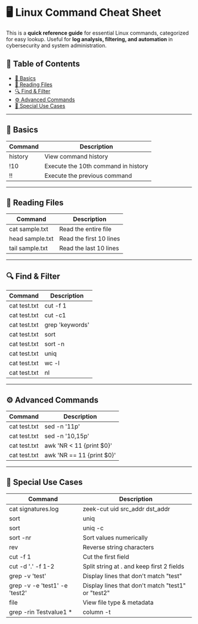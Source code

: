 # 🖥️ Linux Command Cheat Sheet  

This is a **quick reference guide** for essential Linux commands, categorized for easy lookup. Useful for **log analysis, filtering, and automation** in cybersecurity and system administration.  

## 📌 Table of Contents  
- [🔰 Basics](#-basics)  
- [📖 Reading Files](#-reading-files)  
- [🔍 Find & Filter](#-find--filter)  
- [⚙️ Advanced Commands](#-advanced-commands)  
- [🚀 Special Use Cases](#-special-use-cases)  

---

## 🔰 Basics  

| **Command** | **Description** |  
|------------|---------------|  
| history | View command history |  
| !10 | Execute the 10th command in history |  
| !! | Execute the previous command |  

---

## 📖 Reading Files  

| **Command** | **Description** |  
|------------|---------------|  
| cat sample.txt | Read the entire file |  
| head sample.txt | Read the first 10 lines |  
| tail sample.txt | Read the last 10 lines |  

---

## 🔍 Find & Filter  

| **Command** | **Description** |  
|------------|---------------|  
| cat test.txt | cut -f 1 | Cut the 1st field |  
| cat test.txt | cut -c1 | Cut the 1st column |  
| cat test.txt | grep 'keywords' | Filter specific keywords |  
| cat test.txt | sort | Sort output alphabetically |  
| cat test.txt | sort -n | Sort output numerically |  
| cat test.txt | uniq | Remove duplicate lines |  
| cat test.txt | wc -l | Count line numbers |  
| cat test.txt | nl | Show line numbers |  

---

## ⚙️ Advanced Commands  

| **Command** | **Description** |  
|------------|---------------|  
| cat test.txt | sed -n '11p' | Print line 11 |  
| cat test.txt | sed -n '10,15p' | Print lines between 10-15 |  
| cat test.txt | awk 'NR < 11 {print $0}' | Print lines below 11 |  
| cat test.txt | awk 'NR == 11 {print $0}' | Print line 11 |  

---

## 🚀 Special Use Cases  

| **Command** | **Description** |  
|------------|---------------|  
| cat signatures.log | zeek-cut uid src_addr dst_addr | Filter specific fields in Zeek logs |  
| sort | uniq | Remove duplicate values |  
| sort | uniq -c | Remove duplicates & count occurrences |  
| sort -nr | Sort values numerically |  
| rev | Reverse string characters |  
| cut -f 1 | Cut the first field |  
| cut -d '.' -f 1-2 | Split string at . and keep first 2 fields |  
| grep -v 'test' | Display lines that don't match "test" |  
| grep -v -e 'test1' -e 'test2' | Display lines that don't match "test1" or "test2" |  
| file | View file type & metadata |  
| grep -rin Testvalue1 * | column -t | less -S | Search recursively, format output in columns & view with less |  



